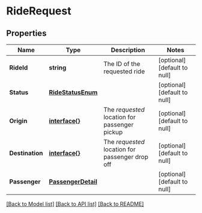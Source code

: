 # RideRequest

## Properties
Name | Type | Description | Notes
------------ | ------------- | ------------- | -------------
**RideId** | **string** | The ID of the requested ride | [optional] [default to null]
**Status** | [**RideStatusEnum**](RideStatusEnum.md) |  | [optional] [default to null]
**Origin** | [**interface{}**](interface{}.md) | The *requested* location for passenger pickup | [optional] [default to null]
**Destination** | [**interface{}**](interface{}.md) | The *requested* location for passenger drop off | [optional] [default to null]
**Passenger** | [**PassengerDetail**](PassengerDetail.md) |  | [optional] [default to null]

[[Back to Model list]](../README.md#documentation-for-models) [[Back to API list]](../README.md#documentation-for-api-endpoints) [[Back to README]](../README.md)


